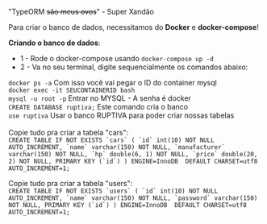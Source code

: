 "TypeORM ~~são meus ovos~~" - Super Xandão

Para criar o banco de dados, necessitamos do **Docker** e **docker-compose**!

**Criando o banco de dados**:
 * 1 - Rode o docker-compose usando ``docker-compose up -d``
 * 2 - Va no seu terminal, digite sequencialmente os comandos abaixo:
 
 `docker ps -a` Com isso você vai pegar o ID do container mysql<br />
 `docker exec -it SEUCONTAINERID bash`<br />
 `mysql -u root -p` Entrar no MYSQL - A senha é docker<br />
 `CREATE DATABASE ruptiva;` Este comando cria o banco<br />
 `use ruptiva` Usar o banco RUPTIVA para poder criar nossas tabelas<br /><br />
  Copie tudo pra criar a tabela "cars":<br />
  ``CREATE TABLE IF NOT EXISTS `cars` (
     `id` int(10) NOT NULL AUTO_INCREMENT,
     `name` varchar(150) NOT NULL,
     `manufacturer` varchar(150) NOT NULL,
     `hp` double(6, 1) NOT NULL,
     `price` double(20, 2) NOT NULL,
     PRIMARY KEY (`id`)
   ) ENGINE=InnoDB  DEFAULT CHARSET=utf8 AUTO_INCREMENT=1;
    ``<br />
    
  Copie tudo pra criar a tabela "users":<br />
  ``CREATE TABLE IF NOT EXISTS `users` (
     `id` int(10) NOT NULL AUTO_INCREMENT,
     `name` varchar(150) NOT NULL,
     `password` varchar(150) NOT NULL,
     PRIMARY KEY (`id`)
   ) ENGINE=InnoDB  DEFAULT CHARSET=utf8 AUTO_INCREMENT=1;
    ``
    
     
